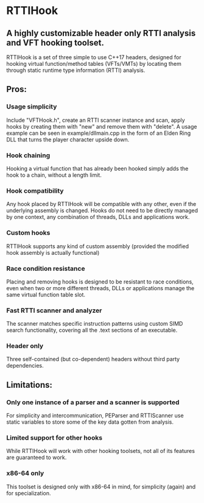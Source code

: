 # RTTIHook

## A highly customizable header only RTTI analysis and VFT hooking toolset.
RTTIHook is a set of three simple to use C++17 headers, designed for hooking virtual function/method tables (VFTs/VMTs) by locating them through static runtime type information (RTTI) analysis.

## Pros:
### Usage simplicity
Include "VFTHook.h", create an RTTI scanner instance and scan, apply hooks by creating them with "new" and remove them with "delete".
A usage example can be seen in example/dllmain.cpp in the form of an Elden Ring DLL that turns the player character upside down.
### Hook chaining
Hooking a virtual function that has already been hooked simply adds the hook to a chain, without a length limit. 
### Hook compatibility
Any hook placed by RTTIHook will be compatible with any other, even if the underlying assembly is changed. 
Hooks do not need to be directly managed by one context, any combination of threads, DLLs and applications work.
### Custom hooks
RTTIHook supports any kind of custom assembly (provided the modified hook assembly is actually functional)
### Race condition resistance
Placing and removing hooks is designed to be resistant to race conditions, even when two or more different threads, DLLs or applications manage the same virtual function table slot. 
### Fast RTTI scanner and analyzer
The scanner matches specific instruction patterns using custom SIMD search functionality, covering all the .text sections of an executable.
### Header only
Three self-contained (but co-dependent) headers without third party dependencies.

## Limitations:
### Only one instance of a parser and a scanner is supported
For simplicity and intercommunication, PEParser and RTTIScanner use static variables to store some of the key data gotten from analysis.
### Limited support for other hooks
While RTTIHook will work with other hooking toolsets, not all of its features are guaranteed to work.
### x86-64 only
This toolset is designed only with x86-64 in mind, for simplicity (again) and for specialization.
